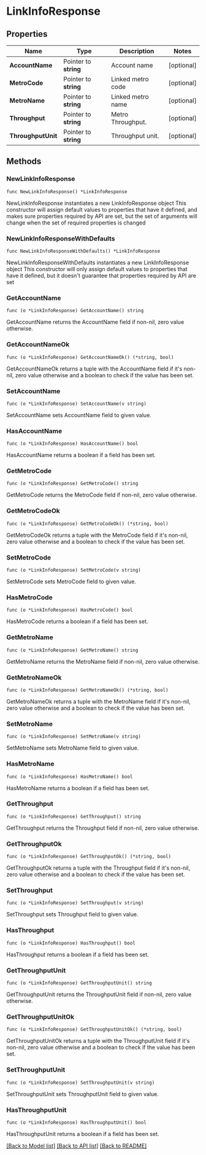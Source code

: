 # LinkInfoResponse

## Properties

Name | Type | Description | Notes
------------ | ------------- | ------------- | -------------
**AccountName** | Pointer to **string** | Account name | [optional] 
**MetroCode** | Pointer to **string** | Linked metro code | [optional] 
**MetroName** | Pointer to **string** | Linked metro name | [optional] 
**Throughput** | Pointer to **string** | Metro Throughput. | [optional] 
**ThroughputUnit** | Pointer to **string** | Throughput unit. | [optional] 

## Methods

### NewLinkInfoResponse

`func NewLinkInfoResponse() *LinkInfoResponse`

NewLinkInfoResponse instantiates a new LinkInfoResponse object
This constructor will assign default values to properties that have it defined,
and makes sure properties required by API are set, but the set of arguments
will change when the set of required properties is changed

### NewLinkInfoResponseWithDefaults

`func NewLinkInfoResponseWithDefaults() *LinkInfoResponse`

NewLinkInfoResponseWithDefaults instantiates a new LinkInfoResponse object
This constructor will only assign default values to properties that have it defined,
but it doesn't guarantee that properties required by API are set

### GetAccountName

`func (o *LinkInfoResponse) GetAccountName() string`

GetAccountName returns the AccountName field if non-nil, zero value otherwise.

### GetAccountNameOk

`func (o *LinkInfoResponse) GetAccountNameOk() (*string, bool)`

GetAccountNameOk returns a tuple with the AccountName field if it's non-nil, zero value otherwise
and a boolean to check if the value has been set.

### SetAccountName

`func (o *LinkInfoResponse) SetAccountName(v string)`

SetAccountName sets AccountName field to given value.

### HasAccountName

`func (o *LinkInfoResponse) HasAccountName() bool`

HasAccountName returns a boolean if a field has been set.

### GetMetroCode

`func (o *LinkInfoResponse) GetMetroCode() string`

GetMetroCode returns the MetroCode field if non-nil, zero value otherwise.

### GetMetroCodeOk

`func (o *LinkInfoResponse) GetMetroCodeOk() (*string, bool)`

GetMetroCodeOk returns a tuple with the MetroCode field if it's non-nil, zero value otherwise
and a boolean to check if the value has been set.

### SetMetroCode

`func (o *LinkInfoResponse) SetMetroCode(v string)`

SetMetroCode sets MetroCode field to given value.

### HasMetroCode

`func (o *LinkInfoResponse) HasMetroCode() bool`

HasMetroCode returns a boolean if a field has been set.

### GetMetroName

`func (o *LinkInfoResponse) GetMetroName() string`

GetMetroName returns the MetroName field if non-nil, zero value otherwise.

### GetMetroNameOk

`func (o *LinkInfoResponse) GetMetroNameOk() (*string, bool)`

GetMetroNameOk returns a tuple with the MetroName field if it's non-nil, zero value otherwise
and a boolean to check if the value has been set.

### SetMetroName

`func (o *LinkInfoResponse) SetMetroName(v string)`

SetMetroName sets MetroName field to given value.

### HasMetroName

`func (o *LinkInfoResponse) HasMetroName() bool`

HasMetroName returns a boolean if a field has been set.

### GetThroughput

`func (o *LinkInfoResponse) GetThroughput() string`

GetThroughput returns the Throughput field if non-nil, zero value otherwise.

### GetThroughputOk

`func (o *LinkInfoResponse) GetThroughputOk() (*string, bool)`

GetThroughputOk returns a tuple with the Throughput field if it's non-nil, zero value otherwise
and a boolean to check if the value has been set.

### SetThroughput

`func (o *LinkInfoResponse) SetThroughput(v string)`

SetThroughput sets Throughput field to given value.

### HasThroughput

`func (o *LinkInfoResponse) HasThroughput() bool`

HasThroughput returns a boolean if a field has been set.

### GetThroughputUnit

`func (o *LinkInfoResponse) GetThroughputUnit() string`

GetThroughputUnit returns the ThroughputUnit field if non-nil, zero value otherwise.

### GetThroughputUnitOk

`func (o *LinkInfoResponse) GetThroughputUnitOk() (*string, bool)`

GetThroughputUnitOk returns a tuple with the ThroughputUnit field if it's non-nil, zero value otherwise
and a boolean to check if the value has been set.

### SetThroughputUnit

`func (o *LinkInfoResponse) SetThroughputUnit(v string)`

SetThroughputUnit sets ThroughputUnit field to given value.

### HasThroughputUnit

`func (o *LinkInfoResponse) HasThroughputUnit() bool`

HasThroughputUnit returns a boolean if a field has been set.


[[Back to Model list]](../README.md#documentation-for-models) [[Back to API list]](../README.md#documentation-for-api-endpoints) [[Back to README]](../README.md)


